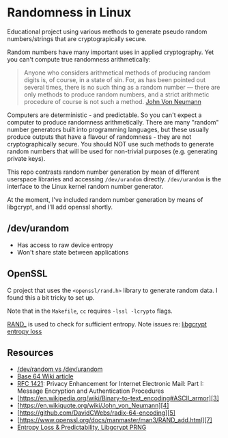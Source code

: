 Randomness in Linux
===================
Educational project using various methods to generate pseudo random numbers/strings that are cryptograpically secure.

Random numbers have many important uses in applied cryptography. Yet you can't compute true randomness arithmetically:

>Anyone who considers arithmetical methods of producing random digits is, of course, in a state of sin. For, as has been pointed out several times, there is no such thing as a random number — there are only methods to produce random numbers, and a strict arithmetic procedure of course is not such a method.
>[John Von Neumann][4]

Computers are deterministic - and predictable. So you can't expect a computer to produce randomness arithmetically. There are many "random" number generators built into programming languages, but these usually produce outputs that have a flavour of randomness - they are not cryptographically secure. You should NOT use such methods to generate random numbers that will be used for non-trivial purposes (e.g. generating private keys).

This repo contrasts random number generation by mean of different userspace libraries and accessing `/dev/urandom` directly. `/dev/urandom` is the interface to the Linux kernel random number generator.

At the moment, I've included random number generation by means of libgcrypt, and I'll add openssl shortly.

/dev/urandom
------------
* Has access to raw device entropy
* Won't share state between applications


OpenSSL
-------
C project that uses the `<openssl/rand.h>` library to generate random data. I found this a bit tricky to set up.

Note that in the `Makefile`, `cc` requires `-lssl -lcrypto` flags.

[RAND_][7] is used to check for sufficient entropy. Note issues re: [libgcrypt entropy loss][8]

Resources
---------

* [/dev/random vs /dev/urandom][6]
* [Base 64 Wiki article][1]
* [RFC 1421][2]: Privacy Enhancement for Internet Electronic Mail: Part I: Message Encryption and Authentication Procedures
* [https://en.wikipedia.org/wiki/Binary-to-text_encoding#ASCII_armor][3]
* [https://en.wikiquote.org/wiki/John_von_Neumann][4]
* [https://github.com/DavidCWebs/radix-64-encoding][5]
* [https://www.openssl.org/docs/manmaster/man3/RAND_add.html][7]
* [Entropy Loss & Predictability, Libgcrypt PRNG][8]


[1]: https://en.wikipedia.org/wiki/Base64
[2]: https://tools.ietf.org/html/rfc1421
[3]: https://en.wikipedia.org/wiki/Binary-to-text_encoding#ASCII_armor
[4]: https://en.wikiquote.org/wiki/John_von_Neumann
[5]: https://github.com/DavidCWebs/radix-64-encoding
[6]: https://sockpuppet.org/blog/2014/02/25/safely-generate-random-numbers/
[7]: https://www.openssl.org/docs/manmaster/man3/RAND_add.html
[8]: https://formal.iti.kit.edu/~klebanov/pubs/libgcrypt-cve-2016-6313.pdf

